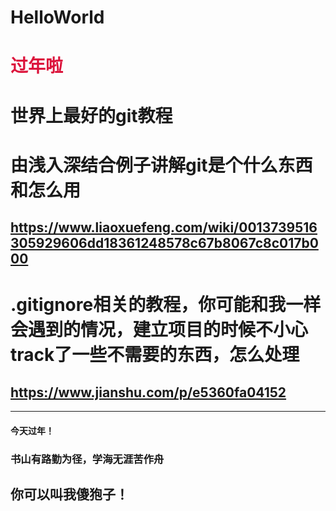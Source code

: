 # HelloWorld
# <font color=#DC143C>过年啦</font>

# 世界上最好的git教程
# 由浅入深结合例子讲解git是个什么东西和怎么用
## https://www.liaoxuefeng.com/wiki/0013739516305929606dd18361248578c67b8067c8c017b000
# .gitignore相关的教程，你可能和我一样会遇到的情况，建立项目的时候不小心track了一些不需要的东西，怎么处理
## https://www.jianshu.com/p/e5360fa04152
---
#### 今天过年！
### 书山有路勤为径，学海无涯苦作舟
## **你可以叫我傻狍子！**
